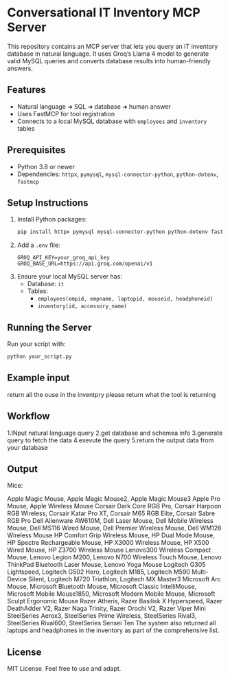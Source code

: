 # Conversational IT Inventory MCP Server

This repository contains an MCP server that lets you query an IT inventory database in natural language. It uses Groq’s Llama 4 model to generate valid MySQL queries and converts database results into human-friendly answers.

## Features
- Natural language ➜ SQL ➜ database ➜ human answer
- Uses FastMCP for tool registration
- Connects to a local MySQL database with `employees` and `inventory` tables

## Prerequisites
- Python 3.8 or newer
- Dependencies: `httpx`, `pymysql`, `mysql-connector-python`, `python-dotenv`, `fastmcp`

## Setup Instructions
1. Install Python packages:
   ```bash
   pip install httpx pymysql mysql-connector-python python-dotenv fastmcp
   ```
2. Add a `.env` file:
   ```env
   GROQ_API_KEY=your_groq_api_key
   GROQ_BASE_URL=https://api.groq.com/openai/v1
   ```
3. Ensure your local MySQL server has:
   - Database: `it`
   - Tables:
     - `employees(empid, empname, laptopid, mouseid, headphoneid)`
     - `inventory(id, accessory_name)`

## Running the Server
Run your script with:
```bash
python your_script.py
```


## Example input 
return all the ouse in the inventpry please return what the tool is returning

## Workflow

1.INput natural language query
2.get database and schemea info
3.generate query to fetch the data 
4.exevute the query
5.return the output data from your database 

## Output
Mice:

Apple Magic Mouse, Apple Magic Mouse2, Apple Magic Mouse3
Apple Pro Mouse, Apple Wireless Mouse
Corsair Dark Core RGB Pro, Corsair Harpoon RGB Wireless, Corsair Katar Pro XT, Corsair M65 RGB Elite, Corsair Sabre RGB Pro
Dell Alienware AW610M, Dell Laser Mouse, Dell Mobile Wireless Mouse, Dell MS116 Wired Mouse, Dell Premier Wireless Mouse, Dell WM126 Wireless Mouse
HP Comfort Grip Wireless Mouse, HP Dual Mode Mouse, HP Spectre Rechargeable Mouse, HP X3000 Wireless Mouse, HP X500 Wired Mouse, HP Z3700 Wireless Mouse
Lenovo300 Wireless Compact Mouse, Lenovo Legion M200, Lenovo N700 Wireless Touch Mouse, Lenovo ThinkPad Bluetooth Laser Mouse, Lenovo Yoga Mouse
Logitech G305 Lightspeed, Logitech G502 Hero, Logitech M185, Logitech M590 Multi-Device Silent, Logitech M720 Triathlon, Logitech MX Master3
Microsoft Arc Mouse, Microsoft Bluetooth Mouse, Microsoft Classic IntelliMouse, Microsoft Mobile Mouse1850, Microsoft Modern Mobile Mouse, Microsoft Sculpt Ergonomic Mouse
Razer Atheris, Razer Basilisk X Hyperspeed, Razer DeathAdder V2, Razer Naga Trinity, Razer Orochi V2, Razer Viper Mini
SteelSeries Aerox3, SteelSeries Prime Wireless, SteelSeries Rival3, SteelSeries Rival600, SteelSeries Sensei Ten
The system also returned all laptops and headphones in the inventory as part of the comprehensive list.
## License
MIT License. Feel free to use and adapt.

